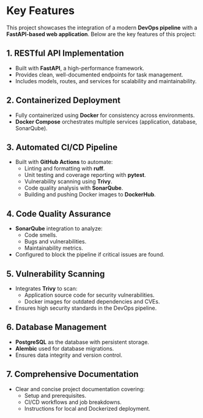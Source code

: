 # Key Features

This project showcases the integration of a modern **DevOps pipeline** with a **FastAPI-based web application**. Below are the key features of this project:

## 1. **RESTful API Implementation**
- Built with **FastAPI**, a high-performance framework.
- Provides clean, well-documented endpoints for task management.
- Includes models, routes, and services for scalability and maintainability.

## 2. **Containerized Deployment**
- Fully containerized using **Docker** for consistency across environments.
- **Docker Compose** orchestrates multiple services (application, database, SonarQube).

## 3. **Automated CI/CD Pipeline**
- Built with **GitHub Actions** to automate:
  - Linting and formatting with **ruff**.
  - Unit testing and coverage reporting with **pytest**.
  - Vulnerability scanning using **Trivy**.
  - Code quality analysis with **SonarQube**.
  - Building and pushing Docker images to **DockerHub**.

## 4. **Code Quality Assurance**
- **SonarQube** integration to analyze:
  - Code smells.
  - Bugs and vulnerabilities.
  - Maintainability metrics.
- Configured to block the pipeline if critical issues are found.

## 5. **Vulnerability Scanning**
- Integrates **Trivy** to scan:
  - Application source code for security vulnerabilities.
  - Docker images for outdated dependencies and CVEs.
- Ensures high security standards in the DevOps pipeline.

## 6. **Database Management**
- **PostgreSQL** as the database with persistent storage.
- **Alembic** used for database migrations.
- Ensures data integrity and version control.


## 7. **Comprehensive Documentation**
- Clear and concise project documentation covering:
  - Setup and prerequisites.
  - CI/CD workflows and job breakdowns.
  - Instructions for local and Dockerized deployment.
